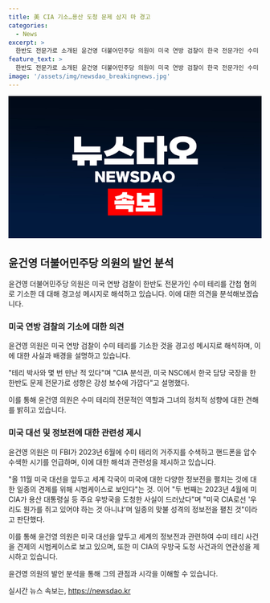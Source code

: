 ```yaml
---
title: 美 CIA 기소…용산 도청 문제 삼지 마 경고
categories:
  - News
excerpt: >
  한반도 전문가로 소개된 윤건영 더불어민주당 의원이 미국 연방 검찰이 한국 전문가인 수미 테리를 간첩 혐의로 기소한 것을 경고성 메시지로 판단하고, 이에 대한 의견을 밝혔다. 윤 의원은 이를 미국의 정보전을 견제하기 위한 시범케이스로 보고, 외교적으로 해결 가능했던 문제가 경고로 이끌려진 것으로 아쉬움을 표현했다. 해당 기사는 미국과 한국을 연결짓는 핫 이슈를 다루고 있어, 누리꾼들의 이목을 끄는 요소가 있을 것으로 보인다.
feature_text: >
  한반도 전문가로 소개된 윤건영 더불어민주당 의원이 미국 연방 검찰이 한국 전문가인 수미 테리를 간첩 혐의로 기소한 것을 경고성 메시지로 판단하고, 이에 대한 의견을 밝혔다. 윤 의원은 이를 미국의 정보전을 견제하기 위한 시범케이스로 보고, 외교적으로 해결 가능했던 문제가 경고로 이끌려진 것으로 아쉬움을 표현했다. 해당 기사는 미국과 한국을 연결짓는 핫 이슈를 다루고 있어, 누리꾼들의 이목을 끄는 요소가 있을 것으로 보인다.
image: '/assets/img/newsdao_breakingnews.jpg'
---
```


<p><img src="/assets/img/newsdao_breakingnews.jpg" alt="firstkoreanews 속보" /></p>

<h2 data-ke-size="size26">윤건영 더불어민주당 의원의 발언 분석</h2>

<p>윤건영 더불어민주당 의원은 미국 연방 검찰이 한반도 전문가인 수미 테리를 간첩 혐의로 기소한 데 대해 경고성 메시지로 해석하고 있습니다. 이에 대한 의견을 분석해보겠습니다.</p>

<h3>미국 연방 검찰의 기소에 대한 의견</h3>

<p>윤건영 의원은 미국 연방 검찰이 수미 테리를 기소한 것을 경고성 메시지로 해석하며, 이에 대한 사실과 배경을 설명하고 있습니다.</p>

<p data-ke-size="size16">"테리 박사와 몇 번 만난 적 있다"며 "CIA 분석관, 미국 NSC에서 한국 담당 국장을 한 한반도 문제 전문가로 성향은 강성 보수에 가깝다"고 설명했다.</p>

<p>이를 통해 윤건영 의원은 수미 테리의 전문적인 역할과 그녀의 정치적 성향에 대한 견해를 밝히고 있습니다. </p>

<h3>미국 대선 및 정보전에 대한 관련성 제시</h3>

<p>윤건영 의원은 미 FBI가 2023년 6월에 수미 테리의 거주지를 수색하고 핸드폰을 압수수색한 시기를 언급하며, 이에 대한 해석과 관련성을 제시하고 있습니다.</p>

<p data-ke-size="size16">"올 11월 미국 대선을 앞두고 세계 각국이 미국에 대한 다양한 정보전을 펼치는 것에 대한 일종의 견제를 위해 시범케이스로 보인다"는 것. 이어 "두 번째는 2023년 4월에 미 CIA가 용산 대통령실 등 주요 우방국을 도청한 사실이 드러났다"며 "미국 CIA로선 '우리도 뭔가를 쥐고 있어야 하는 것 아니냐'며 일종의 맞불 성격의 정보전을 펼친 것"이라고 판단했다.</p>

<p>이를 통해 윤건영 의원은 미국 대선을 앞두고 세계의 정보전과 관련하여 수미 테리 사건을 견제의 시범케이스로 보고 있으며, 또한 미 CIA의 우방국 도청 사건과의 연관성을 제시하고 있습니다.</p>

<p>윤건영 의원의 발언 분석을 통해 그의 관점과 시각을 이해할 수 있습니다.</p>
실시간 뉴스 속보는, <a href="https://newsdao.kr" rel="dofollow">https://newsdao.kr</a>


